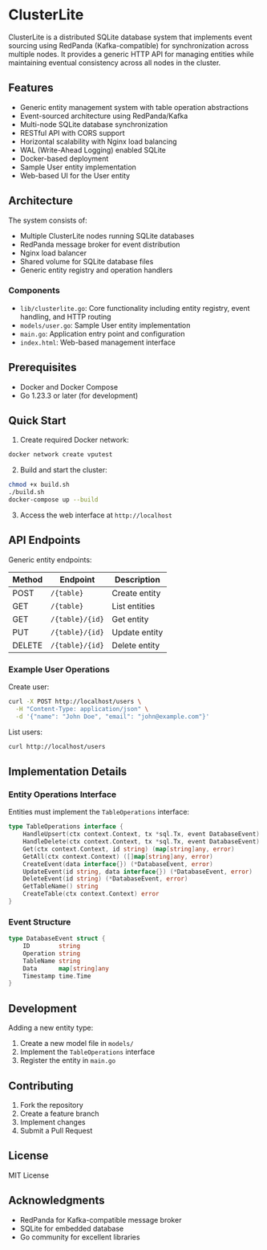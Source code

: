 # ClusterLite

ClusterLite is a distributed SQLite database system that implements event sourcing using RedPanda (Kafka-compatible) for synchronization across multiple nodes.
It provides a generic HTTP API for managing entities while maintaining eventual consistency across all nodes in the cluster.

## Features

- Generic entity management system with table operation abstractions
- Event-sourced architecture using RedPanda/Kafka
- Multi-node SQLite database synchronization
- RESTful API with CORS support
- Horizontal scalability with Nginx load balancing
- WAL (Write-Ahead Logging) enabled SQLite
- Docker-based deployment
- Sample User entity implementation
- Web-based UI for the User entity

## Architecture

The system consists of:

- Multiple ClusterLite nodes running SQLite databases
- RedPanda message broker for event distribution
- Nginx load balancer
- Shared volume for SQLite database files
- Generic entity registry and operation handlers

### Components

- `lib/clusterlite.go`: Core functionality including entity registry, event handling, and HTTP routing
- `models/user.go`: Sample User entity implementation
- `main.go`: Application entry point and configuration
- `index.html`: Web-based management interface

## Prerequisites

- Docker and Docker Compose
- Go 1.23.3 or later (for development)

## Quick Start

1. Create required Docker network:
```bash
docker network create vputest
```

2. Build and start the cluster:
```bash
chmod +x build.sh
./build.sh
docker-compose up --build
```

3. Access the web interface at `http://localhost`

## API Endpoints

Generic entity endpoints:

| Method | Endpoint | Description |
|--------|----------|-------------|
| POST | `/{table}` | Create entity |
| GET | `/{table}` | List entities |
| GET | `/{table}/{id}` | Get entity |
| PUT | `/{table}/{id}` | Update entity |
| DELETE | `/{table}/{id}` | Delete entity |

### Example User Operations

Create user:
```bash
curl -X POST http://localhost/users \
  -H "Content-Type: application/json" \
  -d '{"name": "John Doe", "email": "john@example.com"}'
```

List users:
```bash
curl http://localhost/users
```

## Implementation Details

### Entity Operations Interface

Entities must implement the `TableOperations` interface:

```go
type TableOperations interface {
    HandleUpsert(ctx context.Context, tx *sql.Tx, event DatabaseEvent) error
    HandleDelete(ctx context.Context, tx *sql.Tx, event DatabaseEvent) error
    Get(ctx context.Context, id string) (map[string]any, error)
    GetAll(ctx context.Context) ([]map[string]any, error)
    CreateEvent(data interface{}) (*DatabaseEvent, error)
    UpdateEvent(id string, data interface{}) (*DatabaseEvent, error)
    DeleteEvent(id string) (*DatabaseEvent, error)
    GetTableName() string
    CreateTable(ctx context.Context) error
}
```

### Event Structure

```go
type DatabaseEvent struct {
    ID        string
    Operation string
    TableName string
    Data      map[string]any
    Timestamp time.Time
}
```

## Development

Adding a new entity type:

1. Create a new model file in `models/`
2. Implement the `TableOperations` interface
3. Register the entity in `main.go`

## Contributing

1. Fork the repository
2. Create a feature branch
3. Implement changes
4. Submit a Pull Request

## License

MIT License

## Acknowledgments

- RedPanda for Kafka-compatible message broker
- SQLite for embedded database
- Go community for excellent libraries

